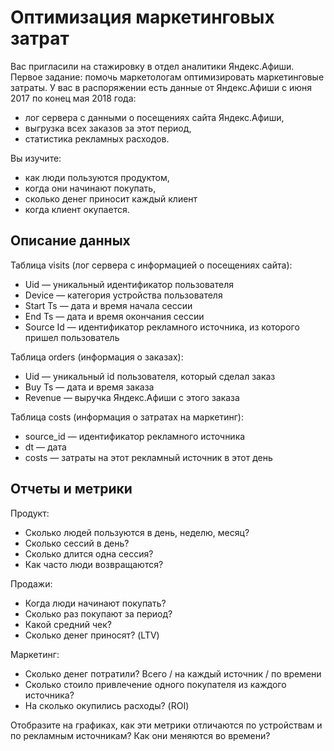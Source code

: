 # Оптимизация маркетинговых затрат
Вас пригласили на стажировку в отдел аналитики Яндекс.Афиши. Первое задание: помочь маркетологам оптимизировать маркетинговые затраты.
У вас в распоряжении есть данные от Яндекс.Афиши с июня 2017 по конец мая 2018 года:
- лог сервера с данными о посещениях сайта Яндекс.Афиши,
- выгрузка всех заказов за этот период,
- статистика рекламных расходов.

Вы изучите:
- как люди пользуются продуктом,
- когда они начинают покупать,
- сколько денег приносит каждый клиент
- когда клиент окупается.

## Описание данных
Таблица visits (лог сервера с информацией о посещениях сайта):
- Uid — уникальный идентификатор пользователя
- Device — категория устройства пользователя
- Start Ts — дата и время начала сессии
- End Ts — дата и время окончания сессии
- Source Id — идентификатор рекламного источника, из которого пришел пользователь

Таблица orders (информация о заказах):
- Uid — уникальный id пользователя, который сделал заказ
- Buy Ts — дата и время заказа
- Revenue — выручка Яндекс.Афиши с этого заказа

Таблица costs (информация о затратах на маркетинг):
- source_id — идентификатор рекламного источника
- dt — дата
- costs — затраты на этот рекламный источник в этот день

## Отчеты и метрики
Продукт:
- Сколько людей пользуются в день, неделю, месяц?
- Сколько сессий в день?
- Сколько длится одна сессия?
- Как часто люди возвращаются?

Продажи:
- Когда люди начинают покупать?
- Сколько раз покупают за период?
- Какой средний чек?
- Сколько денег приносят? (LTV)

Маркетинг:
- Сколько денег потратили? Всего / на каждый источник / по времени
- Сколько стоило привлечение одного покупателя из каждого источника?
- На сколько окупились расходы? (ROI)

Отобразите на графиках, как эти метрики отличаются по устройствам и по рекламным источникам? Как они меняются во времени?
